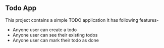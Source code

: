 ## Todo App
This project contains a simple TODO application
It has following features-

- Anyone user can create a todo
- Anyone user can see their existing todos
- Anyone user can mark their todo as done